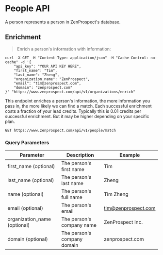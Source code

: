 # People API

A person represents a person in ZenProspect's database.

## Enrichment

> Enrich a person's information with information:

```shell
curl -X GET -H "Content-Type: application/json" -H "Cache-Control: no-cache" -d '{
    "api_key": "YOUR API KEY HERE",
    "first_name": "Tim",
    "last_name": "Zheng",
    "organization_name": "ZenProspect",
    "email": "tim@zenprospect.com",
    "domain": "zenprospect.com"
}' "https://www.zenprospect.com/api/v1/organizations/enrich"
```



This endpoint enriches a person's information, the more information you pass in, the more likely we can find a match. Each successful enrichment costs a fraction of your lead credits. Typically this is 0.01 credits per successful enrichment. But it may be higher depending on your specific plan.

`GET https://www.zenprospect.com/api/v1/people/match`

### Query Parameters

Parameter | Description | Example
--------- | ----------- | -----------
first_name (optional) | The person's first name | Tim
last_name (optional) | The person's last name | Zheng
name (optional) | The person's full name | Tim Zheng
email (optional) | The person's email | tim@zenprospect.com
organization_name (optional) | The person's company name | ZenProspect Inc.
domain (optional) | The person's company domain | zenprospect.com